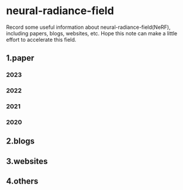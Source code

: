# neural-radiance-field
Record some useful information about neural-radiance-field(NeRF), including papers, blogs, websites, etc. Hope this note can make a little effort to accelerate this field.

## 1.paper

### 2023


### 2022


### 2021


### 2020




## 2.blogs



## 3.websites



## 4.others


